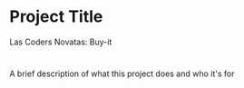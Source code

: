 # Project Title
Las Coders Novatas: Buy-it
#

A brief description of what this project does and who it's for

